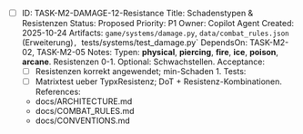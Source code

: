 - [ ] ID: TASK-M2-DAMAGE-12-Resistance
  Title: Schadenstypen & Resistenzen
  Status: Proposed
  Priority: P1
  Owner: Copilot Agent
  Created: 2025-10-24
  Artifacts: `game/systems/damage.py`, `data/combat_rules.json` (Erweiterung)`, `tests/systems/test_damage.py`
  DependsOn: TASK-M2-02, TASK-M2-05
  Notes:
  Typen: **physical**, **piercing**, **fire**, **ice**, **poison**, **arcane**. Resistenzen 0-1. Optional: Schwachstellen.
  Acceptance:
  - [ ] Resistenzen korrekt angewendet; min-Schaden 1.
  Tests:
  - [ ] Matrixtest ueber TypxResistenz; DoT + Resistenz-Kombinationen.
  References:
  - docs/ARCHITECTURE.md
  - docs/COMBAT_RULES.md
  - docs/CONVENTIONS.md
